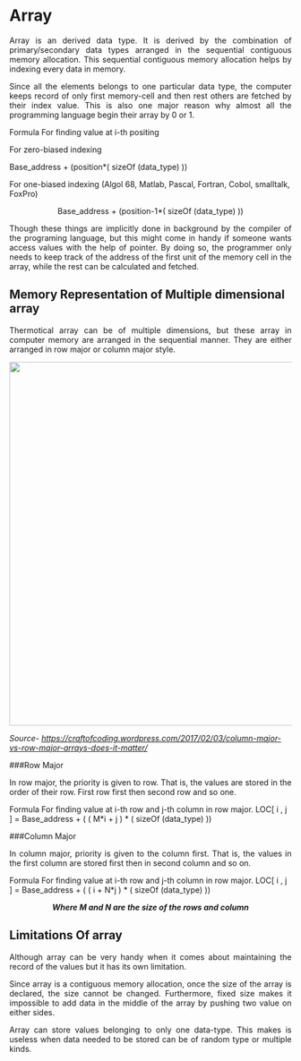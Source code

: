 Array
=========

<p align="justify">Array is an derived data type. It is derived by the combination of primary/secondary data types arranged in the sequential contiguous memory allocation. This sequential contiguous memory allocation helps by indexing every data in memory.</p>

<p align="justify">Since all the elements belongs to one particular data type, the computer keeps record of only first memory-cell and then rest others are fetched by their index value. This is also one major reason why almost all the programming language begin their array by 0 or 1.</p>

Formula For finding value at i-th positing 

For zero-biased indexing
<p align="justify">Base_address + (position*( sizeOf (data_type) ))</p>

For one-biased indexing (Algol 68, Matlab, Pascal, Fortran, Cobol, smalltalk, FoxPro)
<p align="center">Base_address + (position-1*( sizeOf (data_type) ))</p>

<p align="justify">Though these things are implicitly done in background by the compiler of the programing language, but this might come in handy if someone wants access values with the help of pointer.
By doing so, the programmer only needs to keep track of the address of the first unit of the memory cell in the array, while the rest can be calculated and fetched.</p>

Memory Representation of Multiple dimensional array
---------------

<p align="justify">Thermotical array can be of multiple dimensions, but these array in computer memory are arranged in the sequential manner. They are either arranged in row major or column major style.</p>

<p align="center">
  <img src="https://craftofcoding.files.wordpress.com/2017/02/rowcolumnarrays.jpg" width="650"/>
</p>

*Source-* _https://craftofcoding.wordpress.com/2017/02/03/column-major-vs-row-major-arrays-does-it-matter/_

###Row Major
 <p align="justify">In row major, the priority is given to row. That is, the values are stored in the order of their row. First row first then second row and so one.</p>

Formula For finding value at i-th row and j-th column in row major.
LOC[ i , j ] = Base_address + ( ( M*i + j ) * ( sizeOf (data_type) ))

###Column Major
<p align="justify">In column major, priority is given to the column first. That is, the values in the first column are stored first then in second column and so on.</p>

Formula For finding value at i-th row and j-th column in row major.
LOC[ i , j ] = Base_address + ( ( i + N*j ) * ( sizeOf (data_type) ))

<p align="center"><b><i>Where M and N are the size of the rows and column</b></i></p>


Limitations Of array
------------------------

<p align="justify">Although array can be very handy when it comes about maintaining the record of the values but it has its own limitation.</p>

<p align="justify">Since array is a contiguous memory allocation, once the size of the array is declared, the size cannot be changed. Furthermore, fixed size makes it impossible to add data in the middle of the array by pushing two value on either sides.</p>

<p align="justify">Array can store values belonging to only one data-type. This makes is useless when data needed to be stored can be of random type or multiple kinds.</p>
